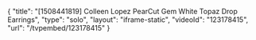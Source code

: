 {
    "title": "[1508441819] Colleen Lopez PearCut Gem   White Topaz Drop Earrings",
    "type": "solo",
    "layout": "iframe-static",
    "videoId": "123178415",
    "url": "\/tvpembed\/123178415"
}